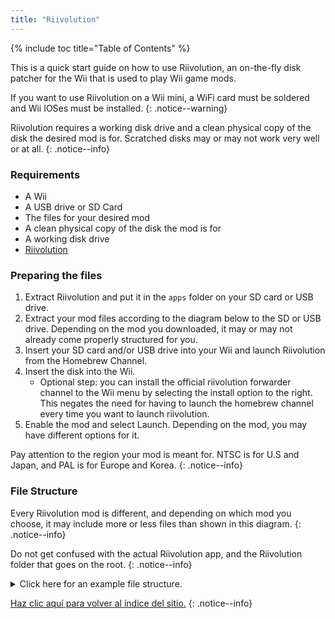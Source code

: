 ```yaml
---
title: "Riivolution"
---
```


{% include toc title="Table of Contents" %}

This is a quick start guide on how to use Riivolution, an on-the-fly disk patcher for the Wii that is used to play Wii game mods.

If you want to use Riivolution on a Wii mini, a WiFi card must be soldered and Wii IOSes must be installed.
{: .notice--warning}

Riivolution requires a working disk drive and a clean physical copy of the disk the desired mod is for. Scratched disks may or may not work very well or at all.
{: .notice--info}


### Requirements

* A Wii
* A USB drive or SD Card
* The files for your desired mod
* A clean physical copy of the disk the mod is for
* A working disk drive
* [Riivolution](https://oscwii.org/library/app/riivolution)

### Preparing the files

1. Extract Riivolution and put it in the `apps` folder on your SD card or USB drive.
1. Extract your mod files according to the diagram below to the SD or USB drive. Depending on the mod you downloaded, it may or may not already come properly structured for you.
1. Insert your SD card and/or USB drive into your Wii and launch Riivolution from the Homebrew Channel.
1. Insert the disk into the Wii.
    + Optional step: you can install the official riivolution forwarder channel to the Wii menu by selecting the install option to the right. This negates the need for having to launch the homebrew channel every time you want to launch riivolution.
1. Enable the mod and select Launch. Depending on the mod, you may have different options for it.

Pay attention to the region your mod is meant for. NTSC is for U.S and Japan, and PAL is for Europe and Korea.
{: .notice--info}

### File Structure

Every Riivolution mod is different, and depending on which mod you choose, it may include more or less files than shown in this diagram.
{: .notice--info}

Do not get confused with the actual Riivolution app, and the Riivolution folder that goes on the root.
{: .notice--info}

<details id="Riivolution-Files" class="notice--info" markdown="1">
<summary><a>Click here for an example file structure.</a></summary>

```
💾sd:
 ┣ 📂apps
 ┃ ┗ 📂Riivolution
 ┃      ┣ 📜boot.dol
 ┃      ┣ 📜icon.png
 ┃      ┗ 📜meta.xml
 ┣ 📂Riivolution
 ┃  ┣ 📂config
 ┃  ┃  ┗ 📜name.xml
 ┃  ┗ 📜name.xml
 ┗ 📂GameFiles
```
</details>

[Haz clic aquí para volver al índice del sitio.](site-navigation)
{: .notice--info}
